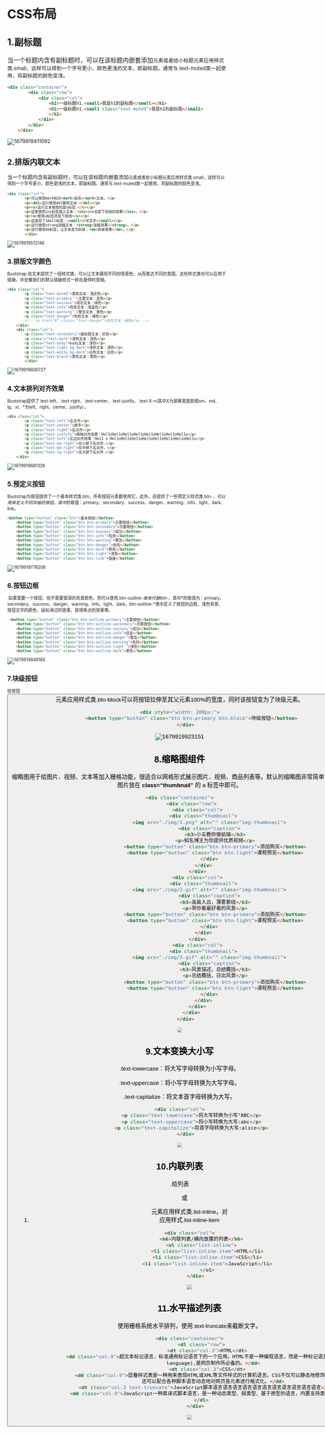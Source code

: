 # 								CSS布局

## 1.副标题

当一个标题内含有副标题时，可以在该标题内嵌套添加<small>元素或者给小标题元素应用样式类.small，这样可以得到一个字号更小、颜色更浅的文本，即副标题。通常与.text-muted类一起使用，将副标题的颜色变浅。

```html
<div class="container">
        <div class="row">
            <div class="col">
                <h1>一级标题h1.<small>我是h1的副标题</small></h1>
                <h1>一级标题h1.<small c1ass="text-muted">我是h1的副标题</sma11>
                </h1>
            </div>
        </div>
    </div>
```

![1679919411092](D:\Typora\Typora图片\1679919411092.png)

## 2.排版内联文本

当一个标题内含有副标题时，可以在该标题内嵌套添加<small>元素或者给小标题元素应用样式类.small，这样可以得到一个字号更小、颜色更浅的文本，即副标题。通常与.text-muted类一起使用，将副标题的颜色变浅。

```html
<div class="col">
        <p>可以使用mark标识<mark>高亮</mark>文本。</p>
        <p><de1>这行使用del删除文本.</del></p>
        <p><s>这行文本使用的是s标签.</s></p>
        <p>这里使用ins标签插入文本：<ins>ins也是下划线的效果</ins>。</p>
        <p><u>使用u标签添加下划线</u></p>
        <p>这里用了small标签：<small>小号文字</small></p>
        <p>这行使用strong加粗文本：<strong>加粗效果</strong>。</p>
        <p>这行使用em标签，让文本变为斜体：<em>斜体效果</em>。</p>
        </div>
```

![1679919512146](D:\Typora\Typora图片\1679919512146.png)

## 3.排版文字颜色

Bootstrap 给文本提供了一组样式类，可以让文本展现不同的情景色，从而表达不同的意图。这些样式类也可以应用于链接，并会像我们的默认链接样式一样在悬停时变暗。

```html
<div class="col">
        <p class="text-muted">柔和文本：浅灰色</p>
        <p class="text-primary'">主要文本：蓝色</p>
        <p class="text-success">成功文本：绿色</p>
        <p class="text-info">信息文本：浅蓝色</p>
        <p class="text-warning'">警告文本：黄色</p>
        <p class="text-danger">危险文本：褐色</p>
        <!-- <a href="#" class=:"text-danger">危险文本：褐色</a> -->
    </div>
    <div class="col">
        <p class="text-secondary">副标题文本：灰色</p>
        <p class:="text-dark">深色文本：深色</p>
        <p class="text-body">body文本：深色</p>
        <p class="text-light bg-dark">浅色文本：浅色</p>
        <p class="text-white bg-dark">白色文本：白色</p>
        <p class="text-black">黑色文本：黑色</p>
        </div>
```

![1679919600727](https:/cdn.jsdelivr.net/gh/TroyTrojan/PictureBed@main//1679919600727.png)

## 4.文本排列对齐效果

Bootstrap提供了.text-left、.text-right、.text-center、.text-justify、.text-X-*(其中X为屏幕宽度前缀sm、md、lg、xl，*为left、right、center、justify) 。 

```html
<div class="col">
        <p class="text-left">左对齐</p>
        <p class="text-center">居中</p>
        <p class="text-right">右对齐</p>
        <p class="text-justify">两端对齐效果：Hel1oHel1oHel1oHel1oHel1oHel1oHel1oHel1o</p>
        <p class="text-left">左边对齐效果：He11 o Hel1oHel1oHel1oHel1oHel1oHel1oHel1oHel1o</p>
        <p class="text-sm-right">在小屏下右对齐.</p>
        <p class="text-md-right">在中屏下右对齐，</p>
        <p class="text-lg-right">在大屏下右对齐.</p>
    </div>
```

![1679919681326](https:/cdn.jsdelivr.net/gh/TroyTrojan/PictureBed@main//1679919681326.png)

## 5.预定义按钮

 Bootstrap为按钮提供了一个基本样式类.btn，所有按钮元素都使用它。此外，还提供了一些预定义样式类.btn-*，可以用来定义不同风格的按钮，其中*的取值：primary、secondary、success、danger、warning、info、light、dark、link。

```html
<button type="button" class="btn">基本按钮</button>
    <button type="button" class="btn btn-primary">主要按钮</button>
    <button type="button" class="btn btn-secondary">次要按钮</button>
    <button type="button" class="btn btn-success">成功</button>
    <button type="button" class="btn btn-info">信息</button>
    <button type="button" class="btn btn-warning">警告</button>
    <button type="button" class="btn btn-danger">危险</button>
    <button type="button" class="btn btn-dark">黑色</button>
    <button type="button" class="btn btn-light">浅色</button>
    <button type="button" class="btn btn-link">链接</button>
```

![1679919778206](https:/cdn.jsdelivr.net/gh/TroyTrojan/PictureBed@main//1679919778206.png)

## 6.按钮边框

.如果需要一个按钮，但不需要很深的背景颜色，则可以使用.btn-outline-*类来代替btn-*，其中*的取值为：primary、secondary、success、danger、warning、info、light、dark。btn-outline-*类中定义了按钮的边框、浅色背景、按钮文字的颜色、鼠标滑过的效果、获得焦点的效果等。

```html
 <button type="button" class="btn btn-outline-primary">主要按钮</button>
    <button type="button" class="btn btn-outline-secondary">次要按钮</button>
    <button type="button" class="btn btn-outline-success">成功</button>
    <button type="button" class="btn btn-outline-info">信息</button>
    <button type="button" class="btn btn-outline-danger">警告</button>
    <button type="button" class="btn btn-outline-warning">危险</button>
    <button type="button" class="btn btn-outline-light ">浅色</button>
    <button type="button" class="btn btn-outline-dark">黑色</button>
```

![1679919849165](https:/cdn.jsdelivr.net/gh/TroyTrojan/PictureBed@main//1679919849165.png)

## 7.块级按钮

给按钮<button>元素应用样式类.btn-block可以将按钮拉伸至其父元素100%的宽度，同时该按钮变为了块级元素。

```html
<div style="width: 200px;">
        <button type="button" class="btn btn-primary btn-block">块级按钮</button>
    </div>
```

![1679919923151](https:/cdn.jsdelivr.net/gh/TroyTrojan/PictureBed@main//1679919923151.png)

## 8.缩略图组件

缩略图用于给图片、视频、文本等加入栅格功能，很适合以网格形式展示图片、视频、商品列表等。默认的缩略图非常简单，只需把图片放在 **class=“thumbnail”** 的 a 标签中即可。

```html
<div class="container">
        <div class="row">
            <div class="col">
                <div class="thumbnail">
                    <img src="./img/1.png" alt="" class="img-thumbnail">
                    <div class="caption">
                        <h3>小五教你做前端</h3>
                        <p>知名博主为你提供优质视频</p>
                        <button type="button" class="btn btn-primary">添加购买</button>
                        <button type="button" class="btn btn-light">课程预览</button>
                    </div>
                </div>
            </div>
            <div class="col">
                <div class="thumbnail">
                    <img src="./img/2.gif" alt="" class="img-thumbnail">
                    <div class="caption">
                        <h3>高耸入云，薄雾萦绕</h3>
                        <p>带你看最好看的风景</p>
                        <button type="button" class="btn btn-primary">添加购买</button>
                        <button type="button" class="btn btn-light">课程预览</button>
                    </div>
                </div>
            </div>
            <div class="col">
                <div class="thumbnail">
                    <img src="./img/3.gif" alt="" class="img-thumbnail">
                    <div class="caption">
                        <h3>风景描述，总结概括</h3>
                        <p>总结概括，日出风景</p>
                        <button type="button" class="btn btn-primary">添加购买</button>
                        <button type="button" class="btn btn-light">课程预览</button>
                    </div>
                </div>
            </div>
        </div>
    </div>
```

<img src="D:\Typora\Typora图片\1679920002845.png" style="zoom:67%;" />

## 9.文本变换大小写

.text-lowercase：将大写字母转换为小写字母。

.text-uppercase：将小写字母转换为大写字母。

.text-capitalize：将文本首字母转换为大写。 

```html
<div class="col">
        <p class="text-lowercase">将大写转换为小写"ABC</p>
        <p class="text-uppercase">将小写转换为大写:abc</p>
        <p class="text-capitalize">将首字母转换为大写:alice</p>
    </div>
```

<img src="D:\Typora\Typora图片\1679920089037.png" style="zoom:67%;" />

## 10.内联列表

.给列表<ul>或<ol>元素应用样式类.list-inline，对<li>应用样式.list-inline-item

```html
<div class="col">
        <h6>内联列表/横向放置的列表</h6>
        <ul class="list-inline">
            <li class="list-inline-item">HTML</li>
            <li class="list-inline-item">CSS</li>
            <li class="list-inline-item">JavaScript</li>
            </u1>
    </div>
```

<img src="D:\Typora\Typora图片\1679920220010.png" style="zoom:67%;" />

## 11.水平描述列表

使用栅格系统水平排列，使用.text-truncate来截断文字。

```html
<div class="container">
        <dl class="row">
            <dt class="col-3">HTML</dt>
            <dd class="col-9">超文本标记语言，标准通用标记语言下的一个应用。HTML不是一种编程语言，而是一种标记语言(markup
                language),是网页制作所必备的。</dd>
            <dt class="col-3">CSS</dt>
            <dd class="col-9">层叠样式表是一种用来表现HTML或XML等文件样式的计算机语言。CSS不仅可以静态地修饰网页，
                还可以配合各种脚本语言动态地对网页各元素进行格式化。</dd>
            <dt class="col-3 text-truncate">JavaScript脚本语言语言语言语言语言语言语言语言语言语言语言</dt>
            <dd class="col-9">JavaScript一种直译式脚本语言，是一种动态类型、弱类型、基于原型的语言，内置支持类型</dd>
        </dl>
    </div>
```

<img src="D:\Typora\Typora图片\1679920280563.png" style="zoom:67%;" />
